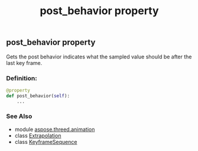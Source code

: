 ﻿---
title: post_behavior property
second_title: Aspose.3D for Python via .NET API References
description: 
type: docs
weight: 120
url: /python-net/aspose.threed.animation/keyframesequence/post_behavior/
is_root: false
---

## post_behavior property


Gets the post behavior indicates what the sampled value should be after the last key frame.
### Definition:
```python
@property
def post_behavior(self):
    ...
```

### See Also
* module [aspose.threed.animation](../../)
* class [Extrapolation](/3d/python-net/aspose.threed.animation/extrapolation)
* class [KeyframeSequence](/3d/python-net/aspose.threed.animation/keyframesequence)
